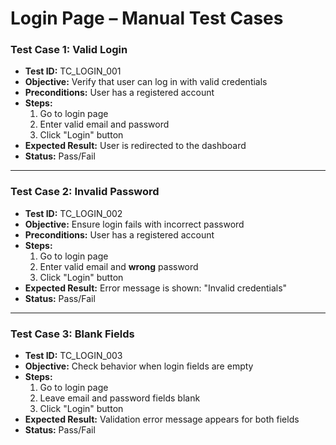 # Login Page – Manual Test Cases

### Test Case 1: Valid Login
- **Test ID:** TC_LOGIN_001  
- **Objective:** Verify that user can log in with valid credentials  
- **Preconditions:** User has a registered account  
- **Steps:**  
  1. Go to login page  
  2. Enter valid email and password  
  3. Click "Login" button  
- **Expected Result:** User is redirected to the dashboard  
- **Status:** Pass/Fail

---

### Test Case 2: Invalid Password
- **Test ID:** TC_LOGIN_002  
- **Objective:** Ensure login fails with incorrect password  
- **Preconditions:** User has a registered account  
- **Steps:**  
  1. Go to login page  
  2. Enter valid email and **wrong** password  
  3. Click "Login" button  
- **Expected Result:** Error message is shown: "Invalid credentials"  
- **Status:** Pass/Fail

---

### Test Case 3: Blank Fields
- **Test ID:** TC_LOGIN_003  
- **Objective:** Check behavior when login fields are empty  
- **Steps:**  
  1. Go to login page  
  2. Leave email and password fields blank  
  3. Click "Login" button  
- **Expected Result:** Validation error message appears for both fields  
- **Status:** Pass/Fail
